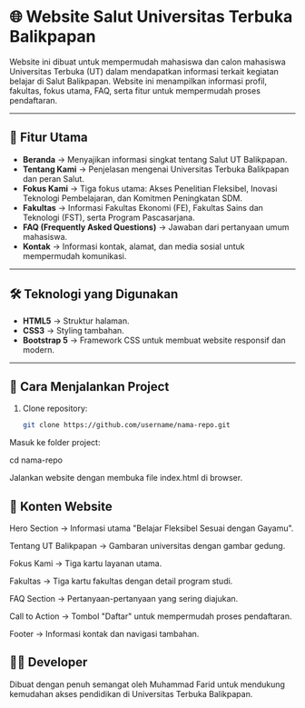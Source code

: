 # 🌐 Website Salut Universitas Terbuka Balikpapan

Website ini dibuat untuk mempermudah mahasiswa dan calon mahasiswa Universitas Terbuka (UT) dalam mendapatkan informasi terkait kegiatan belajar di Salut Balikpapan. Website ini menampilkan informasi profil, fakultas, fokus utama, FAQ, serta fitur untuk mempermudah proses pendaftaran.

---

## 📖 Fitur Utama

- **Beranda** → Menyajikan informasi singkat tentang Salut UT Balikpapan.  
- **Tentang Kami** → Penjelasan mengenai Universitas Terbuka Balikpapan dan peran Salut.  
- **Fokus Kami** → Tiga fokus utama: Akses Penelitian Fleksibel, Inovasi Teknologi Pembelajaran, dan Komitmen Peningkatan SDM.  
- **Fakultas** → Informasi Fakultas Ekonomi (FE), Fakultas Sains dan Teknologi (FST), serta Program Pascasarjana.  
- **FAQ (Frequently Asked Questions)** → Jawaban dari pertanyaan umum mahasiswa.  
- **Kontak** → Informasi kontak, alamat, dan media sosial untuk mempermudah komunikasi.  

---

## 🛠️ Teknologi yang Digunakan

- **HTML5** → Struktur halaman.  
- **CSS3** → Styling tambahan.  
- **Bootstrap 5** → Framework CSS untuk membuat website responsif dan modern.  

---

## 🚀 Cara Menjalankan Project

1. Clone repository:
   ```bash
   git clone https://github.com/username/nama-repo.git

Masuk ke folder project:

cd nama-repo


Jalankan website dengan membuka file index.html di browser.

## 🚀 Konten Website

Hero Section → Informasi utama "Belajar Fleksibel Sesuai dengan Gayamu".

Tentang UT Balikpapan → Gambaran universitas dengan gambar gedung.

Fokus Kami → Tiga kartu layanan utama.

Fakultas → Tiga kartu fakultas dengan detail program studi.

FAQ Section → Pertanyaan-pertanyaan yang sering diajukan.

Call to Action → Tombol "Daftar" untuk mempermudah proses pendaftaran.

Footer → Informasi kontak dan navigasi tambahan.

## 👨‍💻 Developer

Dibuat dengan penuh semangat oleh Muhammad Farid untuk mendukung kemudahan akses pendidikan di Universitas Terbuka Balikpapan.
